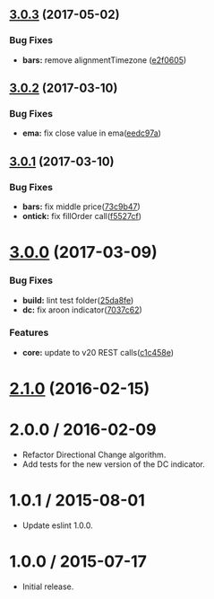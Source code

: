 <a name="3.0.3"></a>
## [3.0.3](https://github.com/albertosantini/argo-trading-plugin-dc/compare/v3.0.2...v3.0.3) (2017-05-02)


### Bug Fixes

* **bars:** remove alignmentTimezone ([e2f0605](https://github.com/albertosantini/argo-trading-plugin-dc/commit/e2f0605))



<a name="3.0.2"></a>
## [3.0.2](https://github.com/albertosantini/argo-trading-plugin-dc/compare/v3.0.1...v3.0.2) (2017-03-10)


### Bug Fixes

* **ema:** fix close value in ema([eedc97a](https://github.com/albertosantini/argo-trading-plugin-dc/commit/eedc97a))



<a name="3.0.1"></a>
## [3.0.1](https://github.com/albertosantini/argo-trading-plugin-dc/compare/v3.0.0...v3.0.1) (2017-03-10)


### Bug Fixes

* **bars:** fix middle price([73c9b47](https://github.com/albertosantini/argo-trading-plugin-dc/commit/73c9b47))
* **ontick:** fix fillOrder call([f5527cf](https://github.com/albertosantini/argo-trading-plugin-dc/commit/f5527cf))



<a name="3.0.0"></a>
# [3.0.0](https://github.com/albertosantini/argo-trading-plugin-dc/compare/v2.1.0...v3.0.0) (2017-03-09)


### Bug Fixes

* **build:** lint test folder([25da8fe](https://github.com/albertosantini/argo-trading-plugin-dc/commit/25da8fe))
* **dc:** fix aroon indicator([7037c62](https://github.com/albertosantini/argo-trading-plugin-dc/commit/7037c62))


### Features

* **core:** update to v20 REST calls([c1c458e](https://github.com/albertosantini/argo-trading-plugin-dc/commit/c1c458e))



<a name="2.1.0"></a>
# [2.1.0](https://github.com/albertosantini/argo-trading-plugin-dc/compare/v2.0.0...v2.1.0) (2016-02-15)




2.0.0 / 2016-02-09
==================

* Refactor Directional Change algorithm.
* Add tests for the new version of the DC indicator.

1.0.1 / 2015-08-01
==================

* Update eslint 1.0.0.

1.0.0 / 2015-07-17
==================

* Initial release.
